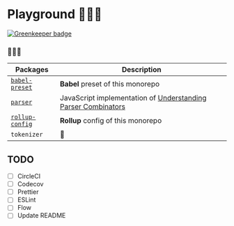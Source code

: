 # Playground 👩🏻‍🔬

[![Greenkeeper badge](https://badges.greenkeeper.io/torifat/playground.svg)](https://greenkeeper.io/)

### 🙈🙉🙊

| Packages | Description |
| --- | --- |
| [`babel-preset`](packages/babel-preset) | **Babel** preset of this monorepo |
| [`parser`](packages/parser) | JavaScript implementation of [Understanding Parser Combinators](https://fsharpforfunandprofit.com/posts/understanding-parser-combinators/) |
| [`rollup-config`](packages/rollup-config) | **Rollup** config of this monorepo
| `tokenizer` | 🚧 |


## TODO
- [ ] CircleCI
- [ ] Codecov
- [ ] Prettier
- [ ] ESLint
- [ ] Flow
- [ ] Update README
